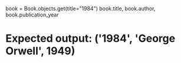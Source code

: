 book = Book.objects.get(title="1984")
book.title, book.author, book.publication_year
# Expected output: ('1984', 'George Orwell', 1949)